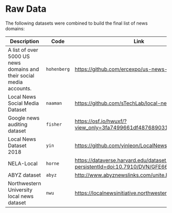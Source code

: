 # Raw Data

The following datasets were combined to build the final list of news domains:

| Description | Code | Link |
| --- | --- | --- |
| A list of over 5000 US news domains and their social media accounts. | `hohenberg` | https://github.com/ercexpo/us-news-domains |
| Local News Social Media Dataset | `naaman` | https://github.com/sTechLab/local-news-dataset |
| Google news auditing dataset | `fisher` | https://osf.io/hwuxf/?view_only=3fa7499661df487689031e11b8ea20b4 |
| Local News Dataset 2018 | `yin` | https://github.com/yinleon/LocalNewsDataset |
| NELA-Local | `horne` | https://dataverse.harvard.edu/dataset.xhtml?persistentId=doi:10.7910/DVN/GFE66K |
| ABYZ dataset | `abyz` | http://www.abyznewslinks.com/unite.htm |
| Northwestern University local news dataset | `nwu` | https://localnewsinitiative.northwestern.edu |

